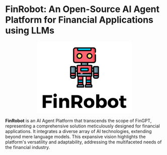 # FinRobot: An Open-Source AI Agent Platform for Financial Applications using LLMs

<div align="center">
<img align="center" src=figs/logo_white_background.jpg width="60%"/>
</div>

**FinRobot** is an AI Agent Platform that transcends the scope of FinGPT, representing a comprehensive solution meticulously designed for financial applications. It integrates a diverse array of AI technologies, extending beyond mere language models. This expansive vision highlights the platform's versatility and adaptability, addressing the multifaceted needs of the financial industry.
